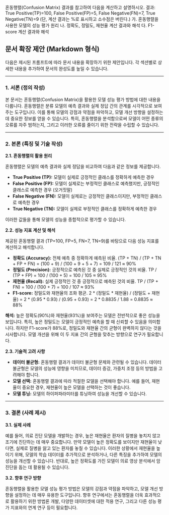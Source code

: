 혼동행렬(Confusion Matrix) 결과를 참고하여 다음을 계산하고 설명하시오. 결과: True Positive(TP)=100, False Positive(FP)=5, False Negative(FN)=7, True Negative(TN)=9 (단, 계산 결과는 %로 표시하고 소수점은 버린다.) 
가. 혼동행렬을 사용한 모델의 성능 평가 원리 
나. 정확도, 정밀도, 재현율 계산 결과와 해석 
다. F1-score 계산 결과와 해석

## 문서 확장 제안 (Markdown 형식)

다음은 제시된 프롬프트에 따라 문서 내용을 확장하기 위한 제안입니다. 각 섹션별로 상세한 내용을 추가하여 문서의 완성도를 높일 수 있습니다.

---

### 1. 서론 (정의 작성)

본 문서는 혼동행렬(Confusion Matrix)을 활용한 모델 성능 평가 방법에 대한 내용을 다룹니다. 혼동행렬은 분류 모델의 예측 결과와 실제 정답 간의 관계를 시각적으로 보여주는 도구입니다. 이를 통해 모델의 강점과 약점을 파악하고, 모델 개선 방향을 설정하는 데 중요한 정보를 얻을 수 있습니다. 특히, 혼동행렬을 분석함으로써 모델이 어떤 종류의 오류를 자주 범하는지, 그리고 이러한 오류를 줄이기 위한 전략을 수립할 수 있습니다.

---

### 2. 본론 (특징 및 기술 작성)

**2.1. 혼동행렬의 활용 원리**

혼동행렬은 모델의 예측 결과와 실제 정답을 비교하여 다음과 같은 정보를 제공합니다.

*   **True Positive (TP):** 모델이 실제로 긍정적인 클래스를 정확하게 예측한 경우
*   **False Positive (FP):** 모델이 실제로는 부정적인 클래스로 예측했지만, 긍정적인 클래스로 예측한 경우 (오거짓말)
*   **False Negative (FN):** 모델이 실제로는 긍정적인 클래스이지만, 부정적인 클래스로 예측한 경우
*   **True Negative (TN):** 모델이 실제로 부정적인 클래스를 정확하게 예측한 경우

이러한 값들을 통해 모델의 성능을 종합적으로 평가할 수 있습니다.

**2.2. 성능 지표 계산 및 해석**

제공된 혼동행렬 결과 (TP=100, FP=5, FN=7, TN=9)를 바탕으로 다음 성능 지표를 계산하고 해석합니다.

*   **정확도 (Accuracy):** 전체 예측 중 정확하게 예측된 비율.  (TP + TN) / (TP + TN + FP + FN) = (100 + 9) / (100 + 9 + 5 + 7) = 109 / 121 ≈ 90%
*   **정밀도 (Precision):** 긍정적으로 예측된 것 중 실제로 긍정적인 것의 비율. TP / (TP + FP) = 100 / (100 + 5) = 100 / 105 ≈ 95%
*   **재현율 (Recall):** 실제 긍정적인 것 중 긍정적으로 예측된 것의 비율. TP / (TP + FN) = 100 / (100 + 7) = 100 / 107 ≈ 93%
*   **F1-score:** 정밀도와 재현율의 조화 평균. 2 * (정밀도 * 재현율) / (정밀도 + 재현율) = 2 * (0.95 * 0.93) / (0.95 + 0.93) = 2 * 0.8835 / 1.88 = 0.8835 ≈ 88%

**해석:**  높은 정확도(90%)와 재현율(93%)을 보여주는 모델은 전반적으로 좋은 성능을 보입니다.  특히, 높은 정밀도는 모델이 긍정적인 예측을 할 때 신뢰할 수 있음을 의미합니다.  하지만 F1-score가 88%로, 정밀도와 재현율 간의 균형이 완벽하지 않다는 것을 시사합니다.  모델 개선을 위해 이 두 지표 간의 균형을 맞추는 방향으로 연구가 필요합니다.

**2.3. 기술적 고려 사항**

*   **데이터 불균형:**  혼동행렬 결과가 데이터 불균형 문제와 관련될 수 있습니다.  데이터 불균형은 모델의 성능에 영향을 미치므로, 데이터 증강, 가중치 조정 등의 방법을 고려해야 합니다.
*   **모델 선택:**  혼동행렬 결과에 따라 적절한 모델을 선택해야 합니다.  예를 들어, 재현율이 중요한 경우, 재현율이 높은 모델을 선택하는 것이 좋습니다.
*   **모델 튜닝:**  모델의 하이퍼파라미터를 튜닝하여 성능을 개선할 수 있습니다.

---

### 3. 결론 (사례 제시)

**3.1. 실제 사례**

예를 들어, 의료 진단 모델을 개발하는 경우, 높은 재현율은 환자의 질병을 놓치지 않고 조기에 진단하는 데 매우 중요합니다.  만약 모델이 높은 정확도를 보이지만 재현율이 낮다면, 실제로 질병을 앓고 있는 환자를 놓칠 수 있습니다.  이러한 상황에서 재현율을 높이기 위해, 모델의 학습 데이터를 추가적으로 분석하거나, 다른 특징을 추가하여 모델의 성능을 개선할 수 있습니다.  반대로, 높은 정확도를 가진 모델이 의료 영상 분석에서 암 진단을 돕는 데 활용될 수 있습니다.

**3.2. 향후 연구 방향**

혼동행렬을 활용한 모델 성능 평가 방법은 모델의 강점과 약점을 파악하고, 모델 개선 방향을 설정하는 데 매우 유용한 도구입니다.  향후 연구에서는 혼동행렬을 더욱 효과적으로 활용하기 위한 방법론 개발, 다양한 데이터셋에 대한 적용 연구, 그리고 다른 성능 평가 지표와의 연계 연구 등이 필요합니다.
